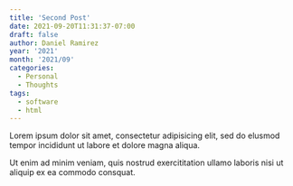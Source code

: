 ```yaml
---
title: 'Second Post'
date: 2021-09-20T11:31:37-07:00
draft: false
author: Daniel Ramirez
year: '2021'
month: '2021/09'
categories:
  - Personal
  - Thoughts
tags:
  - software
  - html
---
```


Lorem ipsum dolor sit amet, consectetur adipisicing elit, sed do elusmod tempor incididunt ut labore et dolore magna aliqua.

<!--more-->

Ut enim ad minim veniam, quis nostrud exercititation ullamo laboris nisi ut aliquip ex ea commodo consquat.
